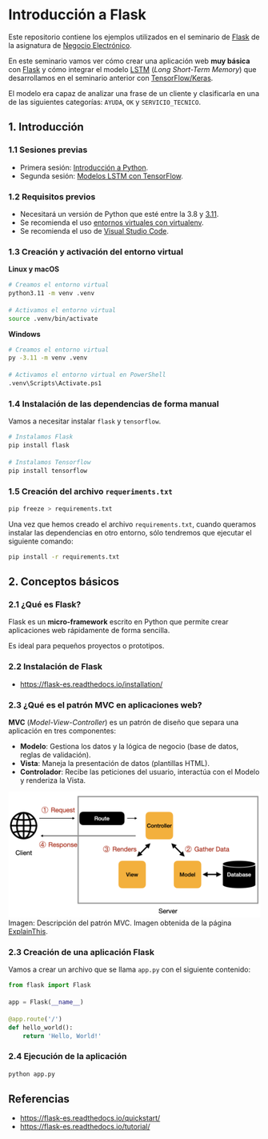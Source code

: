 # Introducción a Flask

Este repositorio contiene los ejemplos utilizados en el seminario de [Flask][1] de la
asignatura de [Negocio Electrónico][2].

En este seminario vamos ver cómo crear una aplicación web **muy básica** con
[Flask][1] y cómo integrar el modelo [LSTM][3] (_Long Short-Term Memory_) que
desarrollamos en el seminario anterior con [TensorFlow/Keras][4].

El modelo era capaz de analizar una frase de un cliente y clasificarla en una
de las siguientes categorías: `AYUDA`, `OK` y `SERVICIO_TECNICO`.

## 1. Introducción

### 1.1 Sesiones previas

- Primera sesión: [Introducción a Python][6].
- Segunda sesión: [Modelos LSTM con TensorFlow][7].

### 1.2 Requisitos previos

- Necesitará un versión de Python que esté entre la 3.8 y [3.11][4].
- Se recomienda el uso [entornos virtuales con virtualenv][5].
- Se recomienda el uso de [Visual Studio Code][8].

### 1.3 Creación y activación del entorno virtual

**Linux y macOS**

```bash
# Creamos el entorno virtual
python3.11 -m venv .venv

# Activamos el entorno virtual
source .venv/bin/activate
```

**Windows**

```bash
# Creamos el entorno virtual
py -3.11 -m venv .venv

# Activamos el entorno virtual en PowerShell
.venv\Scripts\Activate.ps1
```

### 1.4 Instalación de las dependencias de forma manual

Vamos a necesitar instalar `flask` y `tensorflow`.

```bash
# Instalamos Flask
pip install flask

# Instalamos Tensorflow
pip install tensorflow
```

### 1.5 Creación del archivo `requeriments.txt`

```bash
pip freeze > requirements.txt
```

Una vez que hemos creado el archivo `requirements.txt`, cuando queramos instalar
las dependencias en otro entorno, sólo tendremos que ejecutar el siguiente
comando:

```bash
pip install -r requirements.txt
```

## 2. Conceptos básicos

### 2.1 ¿Qué es Flask?

Flask es un **micro-framework** escrito en Python que permite crear aplicaciones
web rápidamente de forma sencilla.

Es ideal para pequeños proyectos o prototipos.

### 2.2 Instalación de Flask

- https://flask-es.readthedocs.io/installation/

### 2.3 ¿Qué es el patrón MVC en aplicaciones web?

**MVC** (_Model-View-Controller_) es un patrón de diseño que separa una
aplicación en tres componentes:

- **Modelo**: Gestiona los datos y la lógica de negocio (base de datos, reglas de validación).
- **Vista**: Maneja la presentación de datos (plantillas HTML).
- **Controlador**: Recibe las peticiones del usuario, interactúa con el Modelo y renderiza la Vista.

![](images/mvc.png)
Imagen: Descripción del patrón MVC. Imagen obtenida de la página [ExplainThis](https://www.explainthis.io/en/swe/mvc).


### 2.3 Creación de una aplicación Flask

Vamos a crear un archivo que se llama `app.py` con el siguiente contenido:

```python
from flask import Flask

app = Flask(__name__)

@app.route('/')
def hello_world():
    return 'Hello, World!'
```

### 2.4 Ejecución de la aplicación

```bash
python app.py
```

## Referencias

- https://flask-es.readthedocs.io/quickstart/
- https://flask-es.readthedocs.io/tutorial/

[1]: https://flask.palletsprojects.com/es/stable/
[2]: https://www.ual.es/estudios/grados/presentacion/plandeestudios/asignatura/4015/40153316
[3]: https://github.com/josejuansanchez/modelo-lstm-tensorflow/
[4]: https://www.python.org/downloads/release/python-3119/
[5]: https://josejuansanchez.org/python-for-java-developers/#_entornos_virtuales_
[6]: https://josejuansanchez.org/python-for-java-developers/
[7]: https://github.com/josejuansanchez/modelo-lstm-tensorflow
[8]: https://code.visualstudio.com